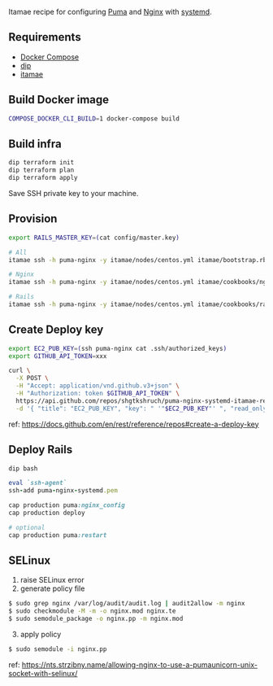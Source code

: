 Itamae recipe for configuring [Puma](https://puma.io/) and [Nginx](https://www.nginx.com/) with [systemd](https://www.freedesktop.org/wiki/Software/systemd/).

## Requirements
- [Docker Compose](https://docs.docker.com/compose/)
- [dip](https://github.com/bibendi/dip)
- [itamae](https://itamae.kitchen/)

## Build Docker image

```sh
COMPOSE_DOCKER_CLI_BUILD=1 docker-compose build
```

## Build infra

```sh
dip terraform init
dip terraform plan
dip terraform apply
```

Save SSH private key to your machine.

## Provision

```sh
export RAILS_MASTER_KEY=(cat config/master.key)

# All
itamae ssh -h puma-nginx -y itamae/nodes/centos.yml itamae/bootstrap.rb

# Nginx
itamae ssh -h puma-nginx -y itamae/nodes/centos.yml itamae/cookbooks/nginx/default.rb

# Rails
itamae ssh -h puma-nginx -y itamae/nodes/centos.yml itamae/cookbooks/rails/default.rb
```

## Create Deploy key

```sh
export EC2_PUB_KEY=(ssh puma-nginx cat .ssh/authorized_keys)
export GITHUB_API_TOKEN=xxx

curl \
  -X POST \
  -H "Accept: application/vnd.github.v3+json" \
  -H "Authorization: token $GITHUB_API_TOKEN" \
  https://api.github.com/repos/shgtkshruch/puma-nginx-systemd-itamae-recipe/keys \
  -d '{ "title": "EC2_PUB_KEY", "key": " '"$EC2_PUB_KEY"' ", "read_only": "true" }'
```

ref: https://docs.github.com/en/rest/reference/repos#create-a-deploy-key

## Deploy Rails

```rb
dip bash

eval `ssh-agent`
ssh-add puma-nginx-systemd.pem

cap production puma:nginx_config
cap production deploy

# optional
cap production puma:restart
```

## SELinux

1. raise SELinux error
2. generate policy file

```sh
$ sudo grep nginx /var/log/audit/audit.log | audit2allow -m nginx
$ sudo checkmodule -M -m -o nginx.mod nginx.te
$ sudo semodule_package -o nginx.pp -m nginx.mod
```

3. apply policy

```sh
$ sudo semodule -i nginx.pp
```

ref: https://nts.strzibny.name/allowing-nginx-to-use-a-pumaunicorn-unix-socket-with-selinux/
